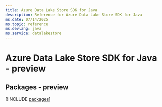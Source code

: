 ```yaml
---
title: Azure Data Lake Store SDK for Java
description: Reference for Azure Data Lake Store SDK for Java
ms.date: 07/14/2025
ms.topic: reference
ms.devlang: java
ms.service: datalakestore
---
```

# Azure Data Lake Store SDK for Java - preview
## Packages - preview
[!INCLUDE [packages](data-lake-store-index.md)]